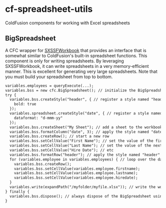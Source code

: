 # cf-spreadsheet-utils
ColdFusion components for working with Excel spreadsheets

## BigSpreadsheet

A CFC wrapper for [SXSSFWorkbook](https://poi.apache.org/apidocs/dev/org/apache/poi/xssf/streaming/SXSSFWorkbook.html) that provides an interface that is somewhat similar to ColdFusion's built-in spreadsheet functions. This component is only for writing spreadsheets. By leveraging SXSSFWorkbook, it can write spreadsheets in a very memory-efficient manner. This is excellent for generating very large spreadsheets. Note that you must build your spreadsheet from top to bottom.

```coldfusion
variables.employees = queryExecute(...);
variables.bss = new cfc.BigSpreadsheet(); // initialize the BigSpreadsheet
try {
  variables.bss.createStyle("header", { // register a style named "header" which makes the text bold
    bold: true
  });
  variables.spreadsheet.createStyle("date", { // register a style named "date" which formats the cell as a date
    dataformat: "d-mmm-yy"
  });
  variables.bss.createSheet("My Sheet"); // add a sheet to the workbook
  variables.bss.formatColumn("date", 3); // apply the style named "date" to column 3
  variables.bss.createRow(); // start a new row
  variables.bss.setCellValue("First Name"); // set the value of the first cell in the row
  variables.bss.setCellValue("Last Name"); // set the value of the next cell in the row
  variables.bss.setCellValue("Hire Date"); // etc
  variables.bss.formatRow("header"); // apply the style named "header" to the current row
  for (variables.employee in variables.employees) { // loop over the dataset, starting a new row for each record
    variables.bss.createRow();
    variables.bss.setCellValue(variables.employee.firstname);
    variables.bss.setCellValue(variables.employee.lastname);
    variables.bss.setCellValue(variables.employee.hiredate);
  }
  variables.write(expandPath("/myfolder/myfile.xlsx")); // write the workbook to disk
} finally {
  variables.bss.dispose(); // always dispose of the BigSpreadsheet using a try-finally block
}
```
